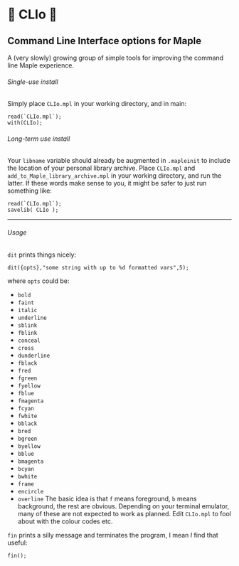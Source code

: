 # :maple_leaf: CLIo :maple_leaf:
## Command Line Interface options for Maple
A (very slowly) growing group of simple tools for improving the command line Maple experience.
###### Single-use install
Simply place `CLIo.mpl` in your working directory, and in main:
```
read(`CLIo.mpl`);
with(CLIo);
```
###### Long-term use install
Your `libname` variable should already be augmented in `.mapleinit` to include the location of your personal library archive. Place `CLIo.mpl` and `add_to_Maple_library_archive.mpl` in your working directory, and run the latter. If these words make sense to you, it might be safer to just run something like:
```
read(`CLIo.mpl`);
savelib( CLIo );
```
---
###### Usage
`dit` prints things nicely:
```
dit({opts},"some string with up to %d formatted vars",5);
```
where `opts` could be:
- `bold`
- `faint`
- `italic`
- `underline`
- `sblink`
- `fblink`
- `conceal`
- `cross`
- `dunderline`
- `fblack`
- `fred`
- `fgreen`
- `fyellow`
- `fblue`
- `fmagenta`
- `fcyan`
- `fwhite`
- `bblack`
- `bred`
- `bgreen`
- `byellow`
- `bblue`
- `bmagenta`
- `bcyan`
- `bwhite`
- `frame`
- `encircle`
- `overline`
The basic idea is that `f` means foreground, `b` means background, the rest are obvious. Depending on your terminal emulator, many of these are not expected to work as planned. Edit `CLIo.mpl` to fool about with the colour codes etc.

`fin` prints a silly message and terminates the program, I mean *I* find that useful:
```
fin();
```
